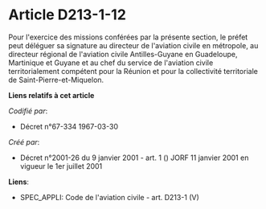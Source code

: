# Article D213-1-12

Pour l'exercice des missions conférées par la présente section, le préfet peut déléguer sa signature au directeur de
l'aviation civile en métropole, au directeur régional de l'aviation civile Antilles-Guyane en Guadeloupe, Martinique et
Guyane et au chef du service de l'aviation civile territorialement compétent pour la Réunion et pour la collectivité
territoriale de Saint-Pierre-et-Miquelon.

**Liens relatifs à cet article**

_Codifié par_:

  - Décret n°67-334 1967-03-30

_Créé par_:

  - Décret n°2001-26 du 9 janvier 2001 - art. 1 () JORF 11 janvier 2001 en vigueur le 1er juillet 2001

**Liens**:

  - SPEC_APPLI: Code de l'aviation civile - art. D213-1 (V)
